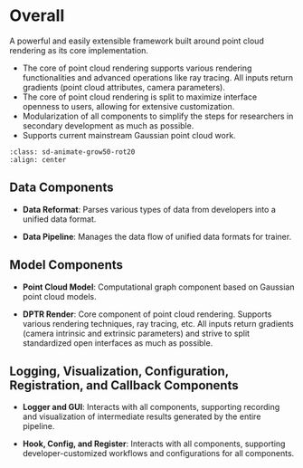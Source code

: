 # Overall


A powerful and easily extensible framework built around point cloud rendering as its core implementation.

- The core of point cloud rendering supports various rendering functionalities and advanced operations like ray tracing. All inputs return gradients (point cloud attributes, camera parameters).
- The core of point cloud rendering is split to maximize interface openness to users, allowing for extensive customization.
- Modularization of all components to simplify the steps for researchers in secondary development as much as possible.
- Supports current mainstream Gaussian point cloud work.

```{image} ../../images/framework.png
:class: sd-animate-grow50-rot20
:align: center
```

## Data Components
- **Data Reformat**: Parses various types of data from developers into a unified data format.

- **Data Pipeline**: Manages the data flow of unified data formats for trainer.

## Model Components
- **Point Cloud Model**: Computational graph component based on Gaussian point cloud models.

- **DPTR Render**: Core component of point cloud rendering. Supports various rendering techniques, ray tracing, etc. All inputs return gradients (camera intrinsic and extrinsic parameters) and strive to split standardized open interfaces as much as possible.

## Logging, Visualization, Configuration, Registration, and Callback Components
- **Logger and GUI**: Interacts with all components, supporting recording and visualization of intermediate results generated by the entire pipeline.

- **Hook, Config, and Register**: Interacts with all components, supporting developer-customized workflows and configurations for all components.



